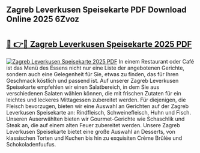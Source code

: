 ## Zagreb Leverkusen Speisekarte PDF Download Online 2025 6Zvoz

# <h2><a href="http://gc7t89b.nevu.top/?p=Zagreb+Leverkusen+Speisekarte">🔗 👉🔴 Zagreb Leverkusen Speisekarte 2025 PDF</a></h2>

[![Zagreb Leverkusen Speisekarte 2025 PDF](https://i.imgur.com/dBaPXMq.png)](http://gc7t89b.nevu.top/?p=Zagreb+Leverkusen+Speisekarte)
In einem Restaurant oder Café ist das Menü des Essens nicht nur eine Liste der angebotenen Gerichte, sondern auch eine Gelegenheit für Sie, etwas zu finden, das für Ihren Geschmack köstlich und passend ist. Auf unserer Zagreb Leverkusen Speisekarte empfehlen wir einen Salatbereich, in dem Sie aus verschiedenen Salaten wählen können, die mit frischen Zutaten für ein leichtes und leckeres Mittagessen zubereitet werden. Für diejenigen, die Fleisch bevorzugen, bieten wir eine Auswahl an Gerichten auf der Zagreb Leverkusen Speisekarte an: Rindfleisch, Schweinefleisch, Huhn und Fisch. Unseren Auserwählten bieten wir Gourmet-Gerichte wie Schaschlik und Steak an, die auf einem alten Feuer zubereitet werden. Unsere Zagreb Leverkusen Speisekarte bietet eine große Auswahl an Desserts, von klassischen Torten und Kuchen bis hin zu exquisiten Crème Brûlée und Schokoladenfuufus.
